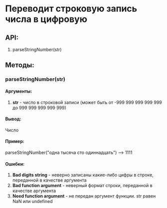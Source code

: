 Переводит строковую запись числа в цифровую
===========================================

API:
----
1. parseStringNumber(str)

Методы:
-------
### parseStringNumber(str)

#### Аргументы:
1. **str** - число в строковой записи (может быть от -999 999 999 999 999 до 999 999 999 999 999)

#### Вывод:
Число

#### Пример:
parseStringNumber("одна тысяча сто одиннадцать") --> 1111

#### Ошибки:
1. **Bad digits string** - неверно записаны какие-либо цифры в строке, переданной в качестве аргумента 
2. **Bad function argument** - неверный формат строки, переданной в качестве аргумента
3. **Need function argument** - не передан аргумент функции. str равен NaN или undefined